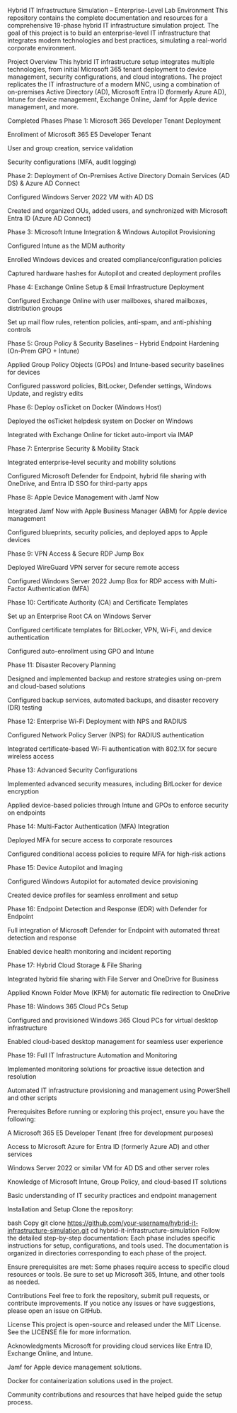 Hybrid IT Infrastructure Simulation – Enterprise-Level Lab Environment
This repository contains the complete documentation and resources for a comprehensive 19-phase hybrid IT infrastructure simulation project. The goal of this project is to build an enterprise-level IT infrastructure that integrates modern technologies and best practices, simulating a real-world corporate environment.

Project Overview
This hybrid IT infrastructure setup integrates multiple technologies, from initial Microsoft 365 tenant deployment to device management, security configurations, and cloud integrations. The project replicates the IT infrastructure of a modern MNC, using a combination of on-premises Active Directory (AD), Microsoft Entra ID (formerly Azure AD), Intune for device management, Exchange Online, Jamf for Apple device management, and more.

Completed Phases
Phase 1: Microsoft 365 Developer Tenant Deployment

Enrollment of Microsoft 365 E5 Developer Tenant

User and group creation, service validation

Security configurations (MFA, audit logging)

Phase 2: Deployment of On-Premises Active Directory Domain Services (AD DS) & Azure AD Connect

Configured Windows Server 2022 VM with AD DS

Created and organized OUs, added users, and synchronized with Microsoft Entra ID (Azure AD Connect)

Phase 3: Microsoft Intune Integration & Windows Autopilot Provisioning

Configured Intune as the MDM authority

Enrolled Windows devices and created compliance/configuration policies

Captured hardware hashes for Autopilot and created deployment profiles

Phase 4: Exchange Online Setup & Email Infrastructure Deployment

Configured Exchange Online with user mailboxes, shared mailboxes, distribution groups

Set up mail flow rules, retention policies, anti-spam, and anti-phishing controls

Phase 5: Group Policy & Security Baselines – Hybrid Endpoint Hardening (On-Prem GPO + Intune)

Applied Group Policy Objects (GPOs) and Intune-based security baselines for devices

Configured password policies, BitLocker, Defender settings, Windows Update, and registry edits

Phase 6: Deploy osTicket on Docker (Windows Host)

Deployed the osTicket helpdesk system on Docker on Windows

Integrated with Exchange Online for ticket auto-import via IMAP

Phase 7: Enterprise Security & Mobility Stack

Integrated enterprise-level security and mobility solutions

Configured Microsoft Defender for Endpoint, hybrid file sharing with OneDrive, and Entra ID SSO for third-party apps

Phase 8: Apple Device Management with Jamf Now

Integrated Jamf Now with Apple Business Manager (ABM) for Apple device management

Configured blueprints, security policies, and deployed apps to Apple devices

Phase 9: VPN Access & Secure RDP Jump Box

Deployed WireGuard VPN server for secure remote access

Configured Windows Server 2022 Jump Box for RDP access with Multi-Factor Authentication (MFA)

Phase 10: Certificate Authority (CA) and Certificate Templates

Set up an Enterprise Root CA on Windows Server

Configured certificate templates for BitLocker, VPN, Wi-Fi, and device authentication

Configured auto-enrollment using GPO and Intune

Phase 11: Disaster Recovery Planning

Designed and implemented backup and restore strategies using on-prem and cloud-based solutions

Configured backup services, automated backups, and disaster recovery (DR) testing

Phase 12: Enterprise Wi-Fi Deployment with NPS and RADIUS

Configured Network Policy Server (NPS) for RADIUS authentication

Integrated certificate-based Wi-Fi authentication with 802.1X for secure wireless access

Phase 13: Advanced Security Configurations

Implemented advanced security measures, including BitLocker for device encryption

Applied device-based policies through Intune and GPOs to enforce security on endpoints

Phase 14: Multi-Factor Authentication (MFA) Integration

Deployed MFA for secure access to corporate resources

Configured conditional access policies to require MFA for high-risk actions

Phase 15: Device Autopilot and Imaging

Configured Windows Autopilot for automated device provisioning

Created device profiles for seamless enrollment and setup

Phase 16: Endpoint Detection and Response (EDR) with Defender for Endpoint

Full integration of Microsoft Defender for Endpoint with automated threat detection and response

Enabled device health monitoring and incident reporting

Phase 17: Hybrid Cloud Storage & File Sharing

Integrated hybrid file sharing with File Server and OneDrive for Business

Applied Known Folder Move (KFM) for automatic file redirection to OneDrive

Phase 18: Windows 365 Cloud PCs Setup

Configured and provisioned Windows 365 Cloud PCs for virtual desktop infrastructure

Enabled cloud-based desktop management for seamless user experience

Phase 19: Full IT Infrastructure Automation and Monitoring

Implemented monitoring solutions for proactive issue detection and resolution

Automated IT infrastructure provisioning and management using PowerShell and other scripts

Prerequisites
Before running or exploring this project, ensure you have the following:

A Microsoft 365 E5 Developer Tenant (free for development purposes)

Access to Microsoft Azure for Entra ID (formerly Azure AD) and other services

Windows Server 2022 or similar VM for AD DS and other server roles

Knowledge of Microsoft Intune, Group Policy, and cloud-based IT solutions

Basic understanding of IT security practices and endpoint management

Installation and Setup
Clone the repository:

bash
Copy
git clone https://github.com/your-username/hybrid-it-infrastructure-simulation.git
cd hybrid-it-infrastructure-simulation
Follow the detailed step-by-step documentation:
Each phase includes specific instructions for setup, configurations, and tools used. The documentation is organized in directories corresponding to each phase of the project.

Ensure prerequisites are met:
Some phases require access to specific cloud resources or tools. Be sure to set up Microsoft 365, Intune, and other tools as needed.

Contributions
Feel free to fork the repository, submit pull requests, or contribute improvements. If you notice any issues or have suggestions, please open an issue on GitHub.

License
This project is open-source and released under the MIT License. See the LICENSE file for more information.

Acknowledgments
Microsoft for providing cloud services like Entra ID, Exchange Online, and Intune.

Jamf for Apple device management solutions.

Docker for containerization solutions used in the project.

Community contributions and resources that have helped guide the setup process.
